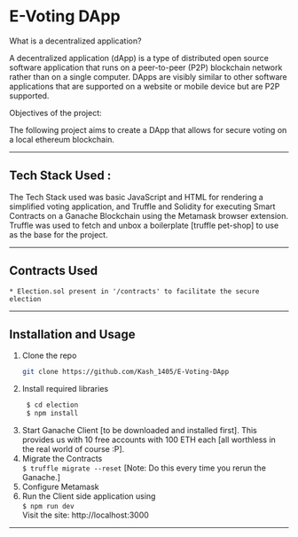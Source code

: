 # E-Voting DApp
What is a decentralized application?<br>

A decentralized application (dApp) is a type of distributed open source software application that runs on a peer-to-peer (P2P) blockchain network rather than on a single computer. DApps are visibly similar to other software applications that are supported on a website or mobile device but are P2P supported. <br>

Objectives of the project:<br>

The following project aims to create a DApp that allows for secure voting on a local ethereum blockchain.<br>
___
## Tech Stack Used : 
The Tech Stack used was basic JavaScript and HTML for rendering a simplified voting application, and Truffle and Solidity for executing Smart Contracts on a Ganache Blockchain using the Metamask browser extension. Truffle was used to fetch and unbox a boilerplate [truffle pet-shop] to use as the base for the project.
___
## Contracts Used
```
* Election.sol present in '/contracts' to facilitate the secure election
```
___
## Installation and Usage
1. Clone the repo
   ```sh
   git clone https://github.com/Kash_1405/E-Voting-DApp
   ```
2. Install required libraries
   ```sh
    $ cd election
    $ npm install   
3. Start Ganache Client [to be downloaded and installed first]. This provides us with 10 free accounts with 100 ETH each [all worthless in the real world of course :P].
4. Migrate the Contracts<br>
    `$ truffle migrate --reset` [Note: Do this every time you rerun the Ganache.]
5. Configure Metamask
6. Run the Client side application using <br>
    `$ npm run dev`<br>
    Visit the site: http://localhost:3000
___